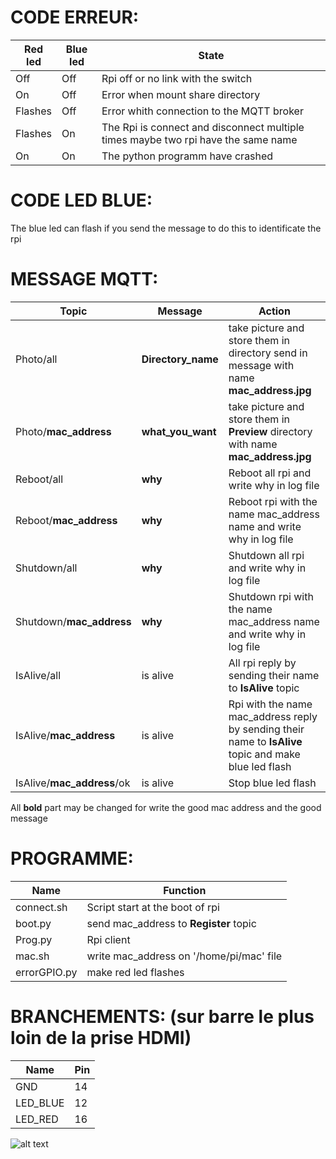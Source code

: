 # CODE ERREUR:

| Red led       | Blue led      | State                                                                                           |
| ------------- | ------------- | ----------------------------------------------------------------------------------------------- |
| Off           | Off           | Rpi off or no link with the switch                                                              |
| On            | Off           | Error when mount share directory                                                                |
| Flashes       | Off           | Error whith connection to the MQTT broker                                                       |
| Flashes       | On            | The Rpi is connect and disconnect multiple times maybe two rpi have the same name               |
| On            | On            | The python programm have crashed                                                                |

# CODE LED BLUE:

The blue led can flash if you send the message to do this to identificate the rpi

# MESSAGE MQTT:

| Topic                         | Message            | Action                                                                                                 |
| ----------------------------- | ------------------ | ------------------------------------------------------------------------------------------------------ |
| Photo/all                     | **Directory_name** | take picture and store them in directory send in message with name  **mac_address.jpg**                |
| Photo/**mac_address**         | **what_you_want**  | take picture and store them in **Preview** directory with name **mac_address.jpg**                     |
| Reboot/all                    | **why**            | Reboot all rpi and write why in log file                                                               |
| Reboot/**mac_address**        | **why**            | Reboot rpi with the name mac_address name and write why in log file                                    |
| Shutdown/all                  | **why**            | Shutdown all rpi and write why in log file                                                             |
| Shutdown/**mac_address**      | **why**            | Shutdown rpi with the name mac_address name and write why in log file                                  |
| IsAlive/all                   | is alive           | All rpi reply by sending their name to **IsAlive** topic                                               |
| IsAlive/**mac_address**       | is alive           | Rpi with the name mac_address reply by sending their name to **IsAlive** topic and make blue led flash |
| IsAlive/**mac_address**/ok    | is alive           | Stop blue led flash                                                                                    |

All **bold** part may be changed for write the good mac address and the good message

# PROGRAMME:
| Name        | Function                                 |
|------------ | ---------------------------------------- |
|connect.sh   | Script start at the boot of rpi          |
|boot.py      | send mac_address to **Register** topic   |
|Prog.py      | Rpi client                               |
|mac.sh       | write mac_address on '/home/pi/mac' file |
|errorGPIO.py | make red led flashes                     |

# BRANCHEMENTS: (sur barre le plus loin de la prise HDMI)

| Name     | Pin  |
|--------- | ---- |
| GND      | 14   |
| LED_BLUE | 12   |
| LED_RED  | 16   |

![alt text](https://www.raspberrypi-spy.co.uk/wp-content/uploads/2012/06/Raspberry-Pi-GPIO-Header-with-Photo-768x512.png)
